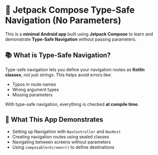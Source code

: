 # 🧭 Jetpack Compose Type-Safe Navigation  (No Parameters)
This is a **minimal Android app** built using **Jetpack Compose** to learn and demonstrate **Type-Safe Navigation** without passing parameters.

## 📚 What is Type-Safe Navigation?
Type-safe navigation lets you define your navigation routes as **Kotlin classes**, not just strings. This helps avoid errors like:
- Typos in route names
- Wrong argument types
- Missing parameters

With type-safe navigation, everything is checked **at compile time**.


## 🎯 What This App Demonstrates

-  Setting up Navigation with `NavController` and `NavHost`
-  Creating navigation routes using sealed classes
-  Navigating between screens without parameters
-  Using `composable<Screen>()` to define destinations
